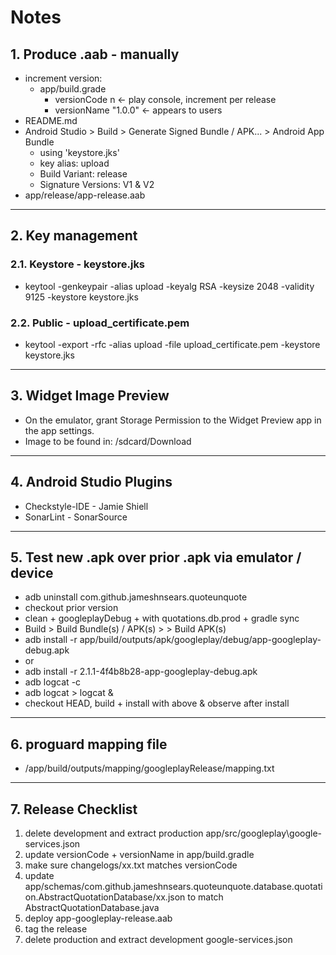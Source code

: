 # Notes

## 1. Produce .aab - manually

* increment version:
  * app/build.grade
    * versionCode n         <- play console, increment per release
    * versionName "1.0.0"   <- appears to users
* README.md
* Android Studio > Build > Generate Signed Bundle / APK... > Android App Bundle
  * using 'keystore.jks'
  * key alias: upload
  * Build Variant: release
  * Signature Versions: V1 & V2
* app/release/app-release.aab

---

## 2. Key management

### 2.1. Keystore - keystore.jks

* keytool -genkeypair -alias upload -keyalg RSA -keysize 2048 -validity 9125 -keystore keystore.jks

### 2.2. Public - upload_certificate.pem

* keytool -export -rfc -alias upload -file upload_certificate.pem -keystore keystore.jks

---

## 3. Widget Image Preview

* On the emulator, grant Storage Permission to the Widget Preview app in the app settings.
* Image to be found in: /sdcard/Download

---

## 4. Android Studio Plugins

* Checkstyle-IDE - Jamie Shiell
* SonarLint - SonarSource

---

## 5. Test new .apk over prior .apk via emulator / device

* adb uninstall com.github.jameshnsears.quoteunquote
* checkout prior version
* clean + googleplayDebug + with quotations.db.prod + gradle sync
* Build > Build Bundle(s) / APK(s) > > Build APK(s)
* adb install -r app/build/outputs/apk/googleplay/debug/app-googleplay-debug.apk
* or
* adb install -r 2.1.1-4f4b8b28-app-googleplay-debug.apk
* adb logcat -c
* adb logcat > logcat &
* checkout HEAD, build + install with above & observe after install

---

## 6. proguard mapping file

* /app/build/outputs/mapping/googleplayRelease/mapping.txt

---

## 7. Release Checklist

1. delete development and extract production app/src/googleplay\google-services.json
2. update versionCode + versionName in app/build.gradle
3. make sure changelogs/xx.txt matches versionCode
4. update app/schemas/com.github.jameshnsears.quoteunquote.database.quotation.AbstractQuotationDatabase/xx.json to match AbstractQuotationDatabase.java
5. deploy app-googleplay-release.aab
6. tag the release
7. delete production and extract development google-services.json
